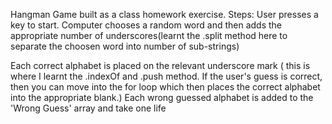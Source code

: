 Hangman Game built as a class homework exercise.
Steps:
User presses a key to start.
Computer chooses a random word and then adds the appropriate number of underscores(learnt the .split method here to separate the choosen word into number of sub-strings)

Each correct alphabet is placed on the relevant underscore mark ( this is where I learnt the .indexOf and .push method. If the user's guess is correct, then you can move into the for loop which then places the correct alphabet into the appropriate blank.)
Each wrong guessed alphabet is added to the 'Wrong Guess' array and take one life